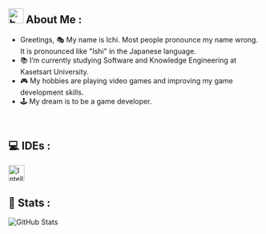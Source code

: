 ## <img alt="bonfire" width="30px" src="https://community.akamai.steamstatic.com/economy/image/i0CoZ81Ui0m-9KwlBY1L_18myuGuq1wfhWSIYhY_9XEDYOMNRBsMoGuuOgceXob50kaxV_PHjMO1MHaEqgUioNSmuha-QB7zxsG1rnRf6_eoOaBodvXEXjbEkOgg6eAxFivkk0Vw42XdyYqrbzvJOcHrwvLj/330x192?allow_animated=1"/> About Me :
- Greetings, 🎭​ My name is Ichi. Most people pronounce my name wrong. It is pronounced like "Ishi" in the Japanese language.
- 📚 I’m currently studying Software and Knowledge Engineering at Kasetsart University.
- 🎮 My hobbies are playing video games and improving my game development skills.
- 🕹️ My dream is to be a game developer.
<br/>
  
## 💻 IDEs :
<img align="left" alt="Intellij" width="32px" src="https://cdn.discordapp.com/attachments/1186225788551438376/1194300709307437221/1024px-PyCharm_Icon.png?ex=65afda36&is=659d6536&hm=dc31b971bb9aeace58c6806f9ad68be3dee580d0255b6dde31be2e38767b1fb3&"/>
<br/>

<br/>

## 🧠 Stats :

![GitHub Stats](https://github-readme-stats.vercel.app/api?username=Ichi1234&theme=chartreuse-dark)

